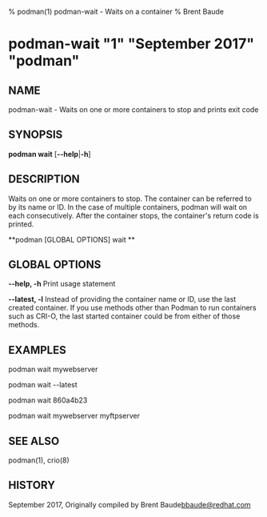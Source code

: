 % podman(1) podman-wait - Waits on a container
% Brent Baude
# podman-wait "1" "September 2017" "podman"

## NAME
podman\-wait - Waits on one or more containers to stop and prints exit code

## SYNOPSIS
**podman wait**
[**--help**|**-h**]

## DESCRIPTION
Waits on one or more containers to stop.  The container can be referred to by its
name or ID.  In the case of multiple containers, podman will wait on each consecutively.
After the container stops, the container's return code is printed.

**podman [GLOBAL OPTIONS] wait **

## GLOBAL OPTIONS

**--help, -h**
  Print usage statement

**--latest, -l**
  Instead of providing the container name or ID, use the last created container. If you use methods other than Podman
to run containers such as CRI-O, the last started container could be from either of those methods.

## EXAMPLES

  podman wait mywebserver

  podman wait --latest

  podman wait 860a4b23

  podman wait mywebserver myftpserver

## SEE ALSO
podman(1), crio(8)

## HISTORY
September 2017, Originally compiled by Brent Baude<bbaude@redhat.com>
